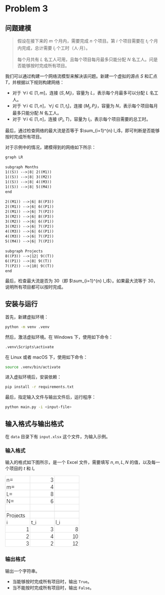 # Problem 3

## 问题建模

> 假设在接下来的 $m$ 个月内，需要完成 $n$ 个项目。第 $i$ 个项目需要在 $t_i$ 个月内完成，总计需要 $l_i$ 个工时（人·月）。
>
> 每个月共有 $L$ 名工人可用，且每个项目每月最多只能分配 $N$ 名工人。问是否能够按时完成所有项目。

我们可以通过构建一个网络流模型来解决该问题。新建一个虚拟的源点 $S$ 和汇点 $T$，并根据以下规则构建网络：

- 对于 $\forall i \in [1, m]$，连接 $(S, M_i)$，容量为 $L$，表示每个月最多可以分配 $L$ 名工人。
- 对于 $\forall i \in [1, n]$，$\forall j \in [1, t_i]$，连接 $(M_j, P_i)$，容量为 $N$，表示每个项目每月最多只能分配 $N$ 名工人。
- 对于 $\forall i \in [1, n]$，连接 $(P_i, T)$，容量为 $l_i$，表示每个项目需要的总工时。

最后，通过检查网络的最大流是否等于 $\sum_{i=1}^{n} l_i$，即可判断是否能够按时完成所有项目。

对于示例中的情况，建模得到的网络如下所示：

```mermaid
graph LR

subgraph Months
1((S)) -->|8| 2((M1))
1((S)) -->|8| 3((M2))
1((S)) -->|8| 4((M3))
1((S)) -->|8| 5((M4))
end

2((M1)) -->|6| 8((P3))
2((M1)) -->|6| 6((P1))
2((M1)) -->|6| 7((P2))
3((M2)) -->|6| 8((P3))
3((M2)) -->|6| 6((P1))
3((M2)) -->|6| 7((P2))
4((M3)) -->|6| 6((P1))
4((M3)) -->|6| 7((P2))
5((M4)) -->|6| 7((P2))

subgraph Projects
8((P3)) -->|12| 9((T))
6((P1)) -->|8| 9((T))
7((P2)) -->|10| 9((T))
end
```

最后，检查最大流是否为 $30$（即 $\sum_{i=1}^{n} l_i$）。如果最大流等于 $30$，说明所有项目都可以按时完成。

## 安装与运行

首先，新建虚拟环境：

```bash
python -m venv .venv
```

然后，激活虚拟环境。在 Windows 下，使用如下命令：

```bash
.venv\Scripts\activate
```

在 Linux 或者 macOS 下，使用如下命令：

```bash
source .venv/bin/activate
```

进入虚拟环境后，安装依赖：

```bash
pip install -r requirements.txt
```

最后，指定输入文件与输出文件后，运行程序：

```bash
python main.py -i <input-file>
```

## 输入格式与输出格式

在 `data` 目录下有 `input.xlsx` 这个文件，为输入示例。

### 输入格式

输入的格式如下图所示，是一个 Excel 文件，需要填写 $n, m, L, N$ 的值，以及每一个项目的 $t$ 和 $l$。

![输入示例](./assets/input.png)

### 输出格式

输出一个字符串。

- 当能够按时完成所有项目时，输出 `True`。
- 当不能按时完成所有项目时，输出 `False`。
